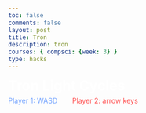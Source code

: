 ```yaml
---
toc: false
comments: false
layout: post
title: Tron
description: tron
courses: { compsci: {week: 3} }
type: hacks
---
```


<!DOCTYPE html>
<html lang="en">

<head>
  <meta charset="UTF-8">
  <meta name="viewport" content="width=device-width, initial-scale=1.0">
  <meta http-equiv="X-UA-Compatible" content="ie=edge">
  <title>Tron Light Cycles</title>
  <link rel="stylesheet" href="/isabelle2/tronAssets/style/style.css">
  <link href="https://fonts.googleapis.com/css?family=Bungee&display=swap" rel="stylesheet">
</head>

<body>

  <h1 style="color:#fff;margin:5px 0 5px 0;padding:0px;">Tron Light Cycles</h1>
  <canvas id="tron" width="650" height="650"></canvas>
  <p style="color:#fff;margin:0;"><span style="color:#75A4FF;">Player 1: WASD</span><span style="display: inline-block; margin: 0 15px;"></span><span style="color:#FF5050;">Player 2: arrow keys</span></p>
  <script src="/isabelle2/tronAssets/js/tron.js"></script>

</body>

</html>